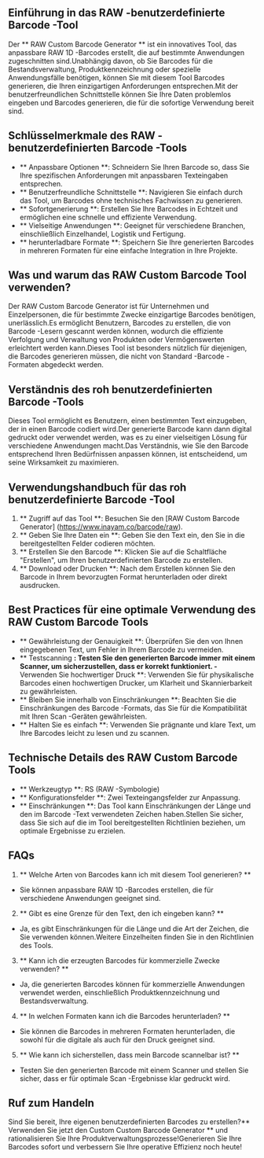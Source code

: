 ## Einführung in das RAW -benutzerdefinierte Barcode -Tool

Der ** RAW Custom Barcode Generator ** ist ein innovatives Tool, das anpassbare RAW 1D -Barcodes erstellt, die auf bestimmte Anwendungen zugeschnitten sind.Unabhängig davon, ob Sie Barcodes für die Bestandsverwaltung, Produktkennzeichnung oder spezielle Anwendungsfälle benötigen, können Sie mit diesem Tool Barcodes generieren, die Ihren einzigartigen Anforderungen entsprechen.Mit der benutzerfreundlichen Schnittstelle können Sie Ihre Daten problemlos eingeben und Barcodes generieren, die für die sofortige Verwendung bereit sind.

## Schlüsselmerkmale des RAW -benutzerdefinierten Barcode -Tools

- ** Anpassbare Optionen **: Schneidern Sie Ihren Barcode so, dass Sie Ihre spezifischen Anforderungen mit anpassbaren Texteingaben entsprechen.
- ** Benutzerfreundliche Schnittstelle **: Navigieren Sie einfach durch das Tool, um Barcodes ohne technisches Fachwissen zu generieren.
- ** Sofortgenerierung **: Erstellen Sie Ihre Barcodes in Echtzeit und ermöglichen eine schnelle und effiziente Verwendung.
- ** Vielseitige Anwendungen **: Geeignet für verschiedene Branchen, einschließlich Einzelhandel, Logistik und Fertigung.
- ** herunterladbare Formate **: Speichern Sie Ihre generierten Barcodes in mehreren Formaten für eine einfache Integration in Ihre Projekte.

## Was und warum das RAW Custom Barcode Tool verwenden?

Der RAW Custom Barcode Generator ist für Unternehmen und Einzelpersonen, die für bestimmte Zwecke einzigartige Barcodes benötigen, unerlässlich.Es ermöglicht Benutzern, Barcodes zu erstellen, die von Barcode -Lesern gescannt werden können, wodurch die effiziente Verfolgung und Verwaltung von Produkten oder Vermögenswerten erleichtert werden kann.Dieses Tool ist besonders nützlich für diejenigen, die Barcodes generieren müssen, die nicht von Standard -Barcode -Formaten abgedeckt werden.

## Verständnis des roh benutzerdefinierten Barcode -Tools

Dieses Tool ermöglicht es Benutzern, einen bestimmten Text einzugeben, der in einen Barcode codiert wird.Der generierte Barcode kann dann digital gedruckt oder verwendet werden, was es zu einer vielseitigen Lösung für verschiedene Anwendungen macht.Das Verständnis, wie Sie den Barcode entsprechend Ihren Bedürfnissen anpassen können, ist entscheidend, um seine Wirksamkeit zu maximieren.

## Verwendungshandbuch für das roh benutzerdefinierte Barcode -Tool

1. ** Zugriff auf das Tool **: Besuchen Sie den [RAW Custom Barcode Generator] (https://www.inayam.co/barcode/raw).
2. ** Geben Sie Ihre Daten ein **: Geben Sie den Text ein, den Sie in die bereitgestellten Felder codieren möchten.
3. ** Erstellen Sie den Barcode **: Klicken Sie auf die Schaltfläche "Erstellen", um Ihren benutzerdefinierten Barcode zu erstellen.
4. ** Download oder Drucken **: Nach dem Erstellen können Sie den Barcode in Ihrem bevorzugten Format herunterladen oder direkt ausdrucken.

## Best Practices für eine optimale Verwendung des RAW Custom Barcode Tools

- ** Gewährleistung der Genauigkeit **: Überprüfen Sie den von Ihnen eingegebenen Text, um Fehler in Ihrem Barcode zu vermeiden.
- ** Testscanning **: Testen Sie den generierten Barcode immer mit einem Scanner, um sicherzustellen, dass er korrekt funktioniert.
-** Verwenden Sie hochwertiger Druck **: Verwenden Sie für physikalische Barcodes einen hochwertigen Drucker, um Klarheit und Skannierbarkeit zu gewährleisten.
- ** Bleiben Sie innerhalb von Einschränkungen **: Beachten Sie die Einschränkungen des Barcode -Formats, das Sie für die Kompatibilität mit Ihren Scan -Geräten gewährleisten.
- ** Halten Sie es einfach **: Verwenden Sie prägnante und klare Text, um Ihre Barcodes leicht zu lesen und zu scannen.

## Technische Details des RAW Custom Barcode Tools

- ** Werkzeugtyp **: RS (RAW -Symbologie)
- ** Konfigurationsfelder **: Zwei Texteingangsfelder zur Anpassung.
- ** Einschränkungen **: Das Tool kann Einschränkungen der Länge und den im Barcode -Text verwendeten Zeichen haben.Stellen Sie sicher, dass Sie sich auf die im Tool bereitgestellten Richtlinien beziehen, um optimale Ergebnisse zu erzielen.

## FAQs

1. ** Welche Arten von Barcodes kann ich mit diesem Tool generieren? **
- Sie können anpassbare RAW 1D -Barcodes erstellen, die für verschiedene Anwendungen geeignet sind.

2. ** Gibt es eine Grenze für den Text, den ich eingeben kann? **
- Ja, es gibt Einschränkungen für die Länge und die Art der Zeichen, die Sie verwenden können.Weitere Einzelheiten finden Sie in den Richtlinien des Tools.

3. ** Kann ich die erzeugten Barcodes für kommerzielle Zwecke verwenden? **
- Ja, die generierten Barcodes können für kommerzielle Anwendungen verwendet werden, einschließlich Produktkennzeichnung und Bestandsverwaltung.

4. ** In welchen Formaten kann ich die Barcodes herunterladen? **
- Sie können die Barcodes in mehreren Formaten herunterladen, die sowohl für die digitale als auch für den Druck geeignet sind.

5. ** Wie kann ich sicherstellen, dass mein Barcode scannelbar ist? **
- Testen Sie den generierten Barcode mit einem Scanner und stellen Sie sicher, dass er für optimale Scan -Ergebnisse klar gedruckt wird.

## Ruf zum Handeln

Sind Sie bereit, Ihre eigenen benutzerdefinierten Barcodes zu erstellen?** Verwenden Sie jetzt den Custom Custom Barcode Generator ** und rationalisieren Sie Ihre Produktverwaltungsprozesse!Generieren Sie Ihre Barcodes sofort und verbessern Sie Ihre operative Effizienz noch heute!